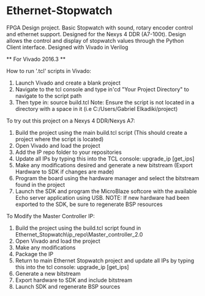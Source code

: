 # Ethernet-Stopwatch
FPGA Design project. Basic Stopwatch with sound, rotary encoder control and ethernet support. Designed for the Nexys 4 DDR (A7-100t). Design allows the control and display of stopwatch values through the Python Client interface. Designed with Vivado in Verilog

** For Vivado 2016.3 **

How to run '.tcl' scripts in Vivado:
  1. Launch Vivado and create a blank project
  2. Navigate to the tcl console and type in'cd "Your Project Directory" to navigate to the script path
  3. Then type in: source build.tcl
Note: Ensure the script is not located in a directory with a space in it (i.e C:/Users/Gabriel Elkadiki/project)

To try out this project on a Nexys 4 DDR/Nexys A7:
  1. Build the project using the main build.tcl script (This should create a project where the script is located)
  2. Open Vivado and load the project
  3. Add the IP repo folder to your repositories 
  4. Update all IPs by typing this into the TCL console: upgrade_ip [get_ips]
  5. Make any modifications desired and generate a new bitstream (Export Hardware to SDK if changes are made)
  6. Program the board using the hardware manager and select the bitstream found in the project
  7. Launch the SDK and program the MicroBlaze softcore with the available Echo server application using USB.
NOTE: If new hardware had been exported to the SDK, be sure to regenerate BSP resources

To Modify the Master Controller IP:
  1. Build the project using the build.tcl script found in Ethernet_Stopwatch\ip_repo\Master_controller_2.0
  2. Open Vivado and load the project
  3. Make any modifications
  4. Package the IP
  5. Return to main Ethernet Stopwatch project and update all IPs by typing this into the tcl console: upgrade_ip [get_ips]
  6. Generate a new bitstream
  7. Export hardware to SDK and include bitstream
  8. Launch SDK and regenerate BSP sources
